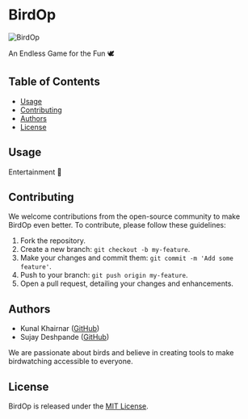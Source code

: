 # BirdOp

![BirdOp](https://hacksin-05.github.io/BirdOp/images/favicon.ico)

An Endless Game for the Fun 🕊️ 

## Table of Contents

- [Usage](#usage)
- [Contributing](#contributing)
- [Authors](#authors)
- [License](#license)

## Usage
Entertainment 🎈 

## Contributing
We welcome contributions from the open-source community to make BirdOp even better. To contribute, please follow these guidelines:

1. Fork the repository.
2. Create a new branch: `git checkout -b my-feature`.
3. Make your changes and commit them: `git commit -m 'Add some feature'`.
4. Push to your branch: `git push origin my-feature`.
5. Open a pull request, detailing your changes and enhancements.

## Authors
- Kunal Khairnar ([GitHub](https://github.com/Kunal-Khairnar-05))
- Sujay Deshpande ([GitHub](https://github.com/Sujay-Deshpande))


We are passionate about birds and believe in creating tools to make birdwatching accessible to everyone.

## License
BirdOp is released under the [MIT License](LICENSE).
